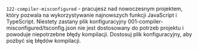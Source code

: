 `122-compiler-misconfigured` - pracujesz nad nowoczesnym projektem, który pozwala na wykorzystywanie najnowszych funkcji JavaScript i TypeScript. Niestety zastany plik konfiguracyjny 001-compiler-misconfigured/tsconfig.json nie jest dostosowany do potrzeb projektu i powoduje niepotrzebne błędy kompilacji. Dostosuj plik konfiguracyjny, aby pozbyć się błędów kompilacji.
